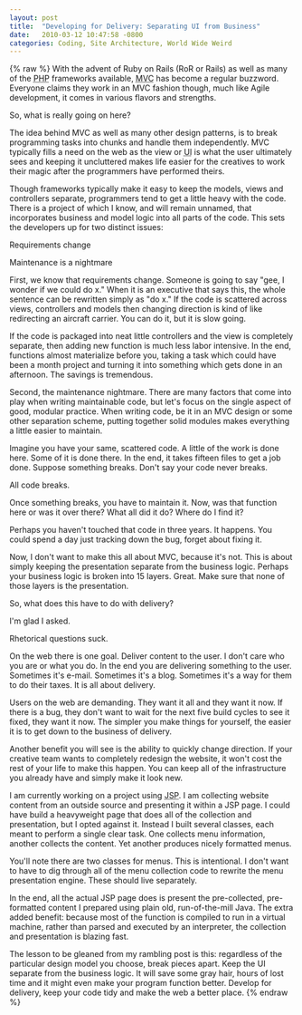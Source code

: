 ```yaml
---
layout: post
title:  "Developing for Delivery: Separating UI from Business"
date:   2010-03-12 10:47:58 -0800
categories: Coding, Site Architecture, World Wide Weird
---
```

{% raw %}
With the advent of Ruby on Rails (RoR or Rails) as well as many of the <acronym title="PHP: Hypertext Preprocessor">PHP</acronym> frameworks available, <acronym title="Model View Controller">MVC</acronym> has become a regular buzzword. Everyone claims they work in an MVC fashion though, much like Agile development, it comes in various flavors and strengths.

So, what is really going on here?

The idea behind MVC as well as many other design patterns, is to break programming tasks into chunks and handle them independently.  MVC typically fills a need on the web as the view or <acronym title="User Interface">UI</acronym> is what the user ultimately sees and keeping it uncluttered makes life easier for the creatives to work their magic after the programmers have performed theirs.<!--more-->

Though frameworks typically make it easy to keep the models, views and controllers separate, programmers tend to get a little heavy with the code.  There is a project of which I know, and will remain unnamed, that incorporates business and model logic into all parts of the code.  This sets the developers up for two distinct issues:

Requirements change

Maintenance is a nightmare

First, we know that requirements change.  Someone is going to say "gee, I wonder if we could do x."  When it is an executive that says this, the whole sentence can be rewritten simply as "do x."  If the code is scattered across views, controllers and models then changing direction is kind of like redirecting an aircraft carrier.  You can do it, but it is slow going.

If the code is packaged into neat little controllers and the view is completely separate, then adding new function is much less labor intensive.  In the end, functions almost materialize before you, taking a task which could have been a month project and turning it into something which gets done in an afternoon.  The savings is tremendous.

Second, the maintenance nightmare.  There are many factors that come into play when writing maintainable code, but let's focus on the single aspect of good, modular practice.  When writing code, be it in an MVC design or some other separation scheme, putting together solid modules makes everything a little easier to maintain.

Imagine you have your same, scattered code.  A little of the work is done here.  Some of it is done there.  In the end, it takes fifteen files to get a job done.  Suppose something breaks. Don't say your code never breaks.

All code breaks.

Once something breaks, you have to maintain it.  Now, was that function here or was it over there?  What all did it do?  Where do I find it?

Perhaps you haven't touched that code in three years.  It happens.  You could spend a day just tracking down the bug, forget about fixing it.

Now, I don't want to make this all about MVC, because it's not.  This is about simply keeping the presentation separate from the business logic.  Perhaps your business logic is broken into 15 layers.  Great. Make sure that none of those layers is the presentation.

So, what does this have to do with delivery?

I'm glad I asked.

Rhetorical questions suck.

On the web there is one goal. Deliver content to the user.  I don't care who you are or what you do.  In the end you are delivering something to the user.  Sometimes it's e-mail. Sometimes it's a blog.  Sometimes it's a way for them to do their taxes.  It is all about delivery.

Users on the web are demanding.  They want it all and they want it now.  If there is a bug, they don't want to wait for the next five build cycles to see it fixed, they want it now.  The simpler you make things for yourself, the easier it is to get down to the business of delivery.

Another benefit you will see is the ability to quickly change direction.  If your creative team wants to completely redesign the website, it won't cost the rest of your life to make this happen.  You can keep all of the infrastructure you already have and simply make it look new.

I am currently working on a project using <acronym title="Java Server Pages">JSP</acronym>.  I am collecting website content from an outside source and presenting it within a JSP page.  I could have build a heavyweight page that does all of the collection and presentation, but I opted against it.  Instead I built several classes, each meant to perform a single clear task.  One collects menu information, another collects the content.  Yet another produces nicely formatted menus.

You'll note there are two classes for menus.  This is intentional.  I don't want to have to dig through all of the menu collection code to rewrite the menu presentation engine.  These should live separately.

In the end, all the actual JSP page does is present the pre-collected, pre-formatted content I prepared using plain old, run-of-the-mill Java.  The extra added benefit: because most of the function is compiled to run in a virtual machine, rather than parsed and executed by an interpreter, the collection and presentation is blazing fast.

The lesson to be gleaned from my rambling post is this: regardless of the particular design model you choose, break pieces apart.  Keep the UI separate from the business logic.  It will save some gray hair, hours of lost time and it might even make your program function better. Develop for delivery, keep your code tidy and make the web a better place.
{% endraw %}
    